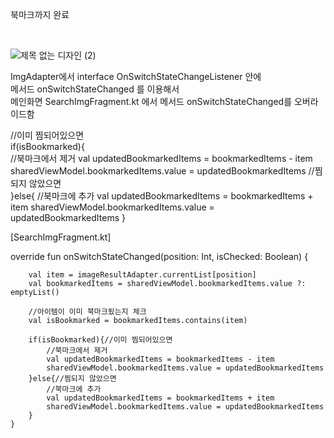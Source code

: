 북마크까지 완료


<br>


![제목 없는 디자인 (2)](https://github.com/ellycrab/challengeHomework/assets/54714275/89524bd9-e116-4b5b-abc1-0d593dfded7d)  <br>

ImgAdapter에서 interface OnSwitchStateChangeListener 안에<br>
메서드 onSwitchStateChanged 를 이용해서 <br>
메인화면 SearchImgFragment.kt 에서 메서드 onSwitchStateChanged를 오버라이드함 <br>

//이미 찜되어있으면  <br>
if(isBookmarked){ <br>
            //북마크에서 제거
            val updatedBookmarkedItems = bookmarkedItems - item <br>
            sharedViewModel.bookmarkedItems.value = updatedBookmarkedItems
            //찜되지 않았으면<br>
        }else{
            //북마크에 추가
            val updatedBookmarkedItems = bookmarkedItems + item
            sharedViewModel.bookmarkedItems.value = updatedBookmarkedItems
        }
<br>

[SearchImgFragment.kt]


override fun onSwitchStateChanged(position: Int, isChecked: Boolean) {

        val item = imageResultAdapter.currentList[position]
        val bookmarkedItems = sharedViewModel.bookmarkedItems.value ?: emptyList()

        //아이템이 이미 북마크됬는지 체크
        val isBookmarked = bookmarkedItems.contains(item)

        if(isBookmarked){//이미 찜되어있으면
            //북마크에서 제거
            val updatedBookmarkedItems = bookmarkedItems - item
            sharedViewModel.bookmarkedItems.value = updatedBookmarkedItems
        }else{//찜되지 않았으면
            //북마크에 추가
            val updatedBookmarkedItems = bookmarkedItems + item
            sharedViewModel.bookmarkedItems.value = updatedBookmarkedItems
        }
    }
